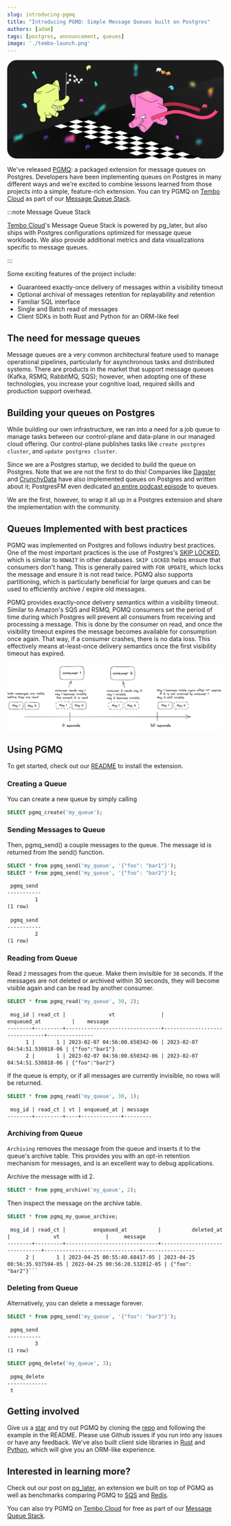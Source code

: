```yaml
---
slug: introducing-pgmq
title: "Introducing PGMQ: Simple Message Queues built on Postgres"
authors: [adam]
tags: [postgres, announcement, queues]
image: './tembo-launch.png'
---
```


![tembo brand](./tembo-launch.png)

We've released [PGMQ](https://github.com/tembo-io/pgmq): a packaged extension for message queues on Postgres. Developers have been implementing queues on Postgres in many different ways and we're excited to combine lessons learned from those projects into a simple, feature-rich extension. You can try PGMQ on [Tembo Cloud](https://cloud.tembo.io/) as part of our [Message Queue Stack](https://tembo.io/docs/stacks/message-queue). 

:::note Message Queue Stack

[Tembo Cloud](https://cloud.tembo.io/)'s Message Queue Stack is powered by pg_later, but also ships with Postgres configurations optimized for message queue workloads. We also provide additional metrics and data visualizations specific to message queues.

:::

Some exciting features of the project include:

* Guaranteed exactly-once delivery of messages within a visibility timeout
* Optional archival of messages retention for replayability and retention
* Familiar SQL interface
* Single and Batch read of messages
* Client SDKs in both Rust and Python for an ORM-like feel

## The need for message queues

Message queues are a very common architectural feature used to manage operational pipelines, particularly for asynchronous tasks and distributed systems. There are products in the market that support message queues (Kafka, RSMQ, RabbitMQ, SQS); however, when adopting one of these technologies, you increase your cognitive load, required skills and production support overhead.

## Building your queues on Postgres

While building our own infrastructure, we ran into a need for a job queue to manage tasks between our control-plane and data-plane in our managed cloud offering. Our control-plane publishes tasks like `create postgres cluster`, and `update postgres cluster`. 

Since we are a Postgres startup, we decided to build the queue on Postgres. Note that we are not the first to do this! Companies like [Dagster](https://dagster.io/blog/skip-kafka-use-postgres-message-queue) and [CrunchyData](https://www.crunchydata.com/blog/message-queuing-using-native-postgresql) have also implemented queues on Postgres and written about it; PostgresFM even dedicated [an entire podcast episode](https://postgres.fm/episodes/queues-in-postgres) to queues.

We are the first, however, to wrap it all up in a Postgres extension and share the implementation with the community.

## Queues Implemented with best practices

PGMQ was implemented on Postgres and follows industry best practices. One of the most important practices is the use of Postgres's [SKIP LOCKED](https://www.2ndquadrant.com/en/blog/what-is-select-skip-locked-for-in-postgresql-9-5/), which is similar to `NOWAIT` in other databases. `SKIP LOCKED` helps ensure that consumers don't hang. This is generally paired with `FOR UPDATE`, which locks the message and ensure it is not read twice. PGMQ also supports partitioning, which is particularly beneficial for large queues and can be used to efficiently archive / expire old messages.

PGMQ provides exactly-once delivery semantics within a visibility timeout. Similar to Amazon's SQS and RSMQ, PGMQ consumers set the period of time during which Postgres will prevent all consumers from receiving and processing a message. This is done by the consumer on read, and once the visibility timeout expires the message becomes available for consumption once again. That way, if a consumer crashes, there is no data loss. This effectively means at-least-once delivery semantics once the first visibility timeout has expired.

![vt](vt.png "VisibilityTimeout")

## Using PGMQ

To get started, check out our [README](https://github.com/tembo-io/pgmq/blob/main/README.md#installation) to install the extension.


### Creating a Queue

You can create a new queue by simply calling

```sql
SELECT pgmq_create('my_queue');
```

### Sending Messages to Queue

Then, pgmq_send() a couple messages to the queue. The message id is returned from the send() function.

```sql
SELECT * from pgmq_send('my_queue', '{"foo": "bar1"}');
SELECT * from pgmq_send('my_queue', '{"foo": "bar2"}');
```

```text
 pgmq_send
-----------
         1
(1 row)

 pgmq_send
-----------
         2
(1 row)
```

### Reading from Queue

Read `2` messages from the queue. Make them invisible for `30` seconds. If the messages are not deleted or archived within 30 seconds, they will become visible again and can be read by another consumer.

```sql
SELECT * from pgmq_read('my_queue', 30, 2);
```

```text
 msg_id | read_ct |              vt               |          enqueued_at          |    message
--------+---------+-------------------------------+-------------------------------+---------------
      1 |       1 | 2023-02-07 04:56:00.650342-06 | 2023-02-07 04:54:51.530818-06 | {"foo":"bar1"}
      2 |       1 | 2023-02-07 04:56:00.650342-06 | 2023-02-07 04:54:51.530818-06 | {"foo":"bar2"}
```

If the queue is empty, or if all messages are currently invisible, no rows will be returned.

```sql
SELECT * from pgmq_read('my_queue', 30, 1);
```

```text
 msg_id | read_ct | vt | enqueued_at | message
--------+---------+----+-------------+---------
```

### Archiving from Queue

`Archiving` removes the message from the queue and inserts it to the queue's archive table. This provides you with an opt-in retention mechanism for messages, and is an excellent way to debug applications.

Archive the message with id 2.

```sql
SELECT * from pgmq_archive('my_queue', 2);
```

Then inspect the message on the archive table.

```sql
SELECT * from pgmq_my_queue_archive;
```

```text
 msg_id | read_ct |         enqueued_at          |          deleted_at           |              vt               |     message     
--------+---------+------------------------------+-------------------------------+-------------------------------+-----------------
      2 |       1 | 2023-04-25 00:55:40.68417-05 | 2023-04-25 00:56:35.937594-05 | 2023-04-25 00:56:20.532012-05 | {"foo": "bar2"}```
```

### Deleting from Queue

Alternatively, you can delete a message forever.

```sql
SELECT * from pgmq_send('my_queue', '{"foo": "bar3"}');
```

```text
 pgmq_send
-----------
         3
(1 row)
```

```sql
SELECT pgmq_delete('my_queue', 3);
```

```text
 pgmq_delete
-------------
 t
 ```

## Getting involved

Give us a [star](https://github.com/tembo-io/pgmq) and try out PGMQ by cloning the [repo](https://github.com/tembo-io/pgmq) and following the example in the README. Please use Github issues if you run into any issues or have any feedback. We've also built client side libraries in [Rust](https://github.com/tembo-io/pgmq/tree/main/core) and [Python](https://github.com/tembo-io/pgmq/tree/main/tembo-pgmq-python), which will give you an ORM-like experience.

## Interested in learning more? 

Check out our post on [pg_later](https://github.com/tembo-io/pg_later), an extension we built on top of PGMQ as well as benchmarks comparing PGMQ to [SQS](https://aws.amazon.com/sqs/) and [Redis](https://redis.com/).

You can also try PGMQ on [Tembo Cloud](https://cloud.tembo.io/) for free as part of our [Message Queue Stack](https://tembo.io/docs/stacks/message-queue). 

